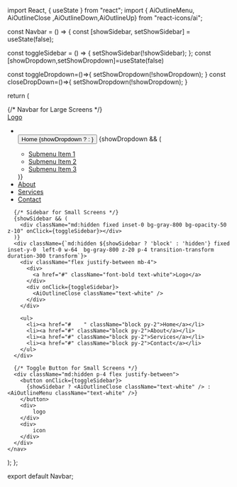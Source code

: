 
import React, { useState } from "react";
import { AiOutlineMenu, AiOutlineClose ,AiOutlineDown,AiOutlineUp} from "react-icons/ai";

const Navbar = () => {
  const [showSidebar, setShowSidebar] = useState(false);

  const toggleSidebar = () => {
    setShowSidebar(!showSidebar);
  };
  const [showDropdown,setShowDropdown]=useState(false)

 const toggleDropdown=()=>{
    setShowDropdown(!showDropdown);
 } 
 const closeDropDown=()=>{
    setShowDropdown(!showDropdown);
 }

  return (
    <nav className="bg-gray-800 text-white">
      {/* Navbar for Large Screens */}
      <div className="hidden md:flex justify-between p-4">
        <div>
          <a href="#" className="font-bold">Logo</a>
        </div>
        <ul className="flex space-x-4">
          <li>  
            <div className="relative">
              <button onClick={toggleDropdown} className="flex items-center space-x-1 ">
                <span>Home</span>
                <span className="transform transition-transform">{showDropdown ? <AiOutlineUp /> : <AiOutlineDown />}</span>
              </button>
              {showDropdown && (
                <ul className="absolute bg-gray-700 p-2 rounded-lg mt-1 ">
                  <li onClick={closeDropDown}><a href="#">Submenu Item 1</a></li>
                  <li onClick={closeDropDown}><a href="#">Submenu Item 2</a></li>
                  <li onClick={closeDropDown}><a href="#">Submenu Item 3</a></li>
                </ul>
              )}
            </div>
          </li>
          <li><a href="#">About</a></li>
          <li><a href="#">Services</a></li>
          <li><a href="#">Contact</a></li>
        </ul>
      </div>

      {/* Sidebar for Small Screens */}
      {showSidebar && (
        <div className="md:hidden fixed inset-0 bg-gray-800 bg-opacity-50 z-10" onClick={toggleSidebar}></div>
      )}    
      <div className={`md:hidden ${showSidebar ? 'block' : 'hidden'} fixed inset-y-0  left-0 w-64  bg-gray-800 z-20 p-4 transition-transform duration-300 transform`}>
        <div className="flex justify-between mb-4"> 
          <div>
            <a href="#" className="font-bold text-white">Logo</a>
          </div>
          <div onClick={toggleSidebar}>
            <AiOutlineClose className="text-white" />
          </div>
        </div>
       
        <ul>
          <li><a href="#    " className="block py-2">Home</a></li>
          <li><a href="#" className="block py-2">About</a></li>
          <li><a href="#" className="block py-2">Services</a></li>
          <li><a href="#" className="block py-2">Contact</a></li>
        </ul>
      </div>

      {/* Toggle Button for Small Screens */}
      <div className="md:hidden p-4 flex justify-between">
        <button onClick={toggleSidebar}>
          {showSidebar ? <AiOutlineClose className="text-white" /> : <AiOutlineMenu className="text-white" />}
        </button>
        <div>
            logo
        </div>
        <div>
            icon
        </div>
      </div>
    </nav>
  );
};

export default Navbar;

